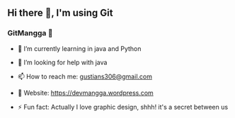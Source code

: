 ## Hi there 👋, I'm using Git
### GitMangga 🥭

<!--
**GitMangga/GitMangga** is a ✨ _special_ ✨ repository because its `README.md` (this file) appears on your GitHub profile.

Here are some ideas to get you started:
-->

- 🌱 I’m currently learning in java and Python
- 🤔 I’m looking for help with java
- 📫 How to reach me: gustians306@gmail.com
- 🥭 Website: https://devmangga.wordpress.com


- ⚡ Fun fact: Actually I love graphic design, shhh! it's a secret between us

